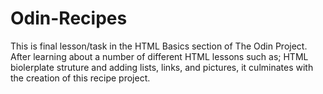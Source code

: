 # Odin-Recipes
This is final lesson/task in the HTML Basics section of The Odin Project. After learning about a number of different HTML lessons such as; HTML biolerplate struture and adding lists, links, and pictures, it culminates with the creation of this recipe project. 
